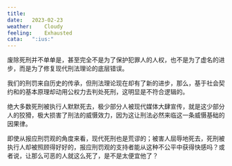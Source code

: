 ```yaml
---
title:	
date:	2023-02-23
weather:	Cloudy
feeling:	Exhausted
cata:	":ius:"
---
```


废除死刑并不单单是，甚至完全不是为了保护犯罪人的人权，也不是为了虚名的进步，而是为了修复现代刑法理论的底层错误。

我们的刑罚来自历史的传承，但刑法理论现在却有了新的进步，那么，基于社会契约和的基本原理却动用公权力去判处死刑，这明显是不符合逻辑的。

绝大多数死刑被执行人默默死去，极少部分人被现代媒体大肆宣传，就是这少部分人的狡猾，极大损害了刑法的威慑效力，因为这让刑法必然来临这一条威慑基础的因果律。

即使从报应刑罚观的角度来看，现代死刑也是荒谬的；被害人屈辱地死去，死刑被执行人却被照顾得好好的，报应刑罚观的支持者能从这种不公平中获得快感吗？或者说，让那么可恶的人就这么死了，是不是太便宜他了？

